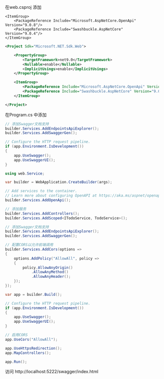 在web.csproj 添加
    
    <ItemGroup>
        <PackageReference Include="Microsoft.AspNetCore.OpenApi" Version="9.0.8"/>
        <PackageReference Include="Swashbuckle.AspNetCore" Version="9.0.4"/>
    </ItemGroup>

``` xml
<Project Sdk="Microsoft.NET.Sdk.Web">

    <PropertyGroup>
        <TargetFramework>net9.0</TargetFramework>
        <Nullable>enable</Nullable>
        <ImplicitUsings>enable</ImplicitUsings>
    </PropertyGroup>

    <ItemGroup>
        <PackageReference Include="Microsoft.AspNetCore.OpenApi" Version="9.0.8"/>
        <PackageReference Include="Swashbuckle.AspNetCore" Version="9.0.4"/>
    </ItemGroup>

</Project>
```


在Program.cs 中添加

``` csharp
// 添加Swagger文档支持
builder.Services.AddEndpointsApiExplorer();
builder.Services.AddSwaggerGen();

// Configure the HTTP request pipeline.
if (app.Environment.IsDevelopment())
{
    app.UseSwagger();
    app.UseSwaggerUI();
}
```


``` csharp
using web.Service;

var builder = WebApplication.CreateBuilder(args);

// Add services to the container.
// Learn more about configuring OpenAPI at https://aka.ms/aspnet/openapi
builder.Services.AddOpenApi();

// 添加服务
builder.Services.AddControllers();
builder.Services.AddScoped<ITodoService, TodoService>();

// 添加Swagger文档支持
builder.Services.AddEndpointsApiExplorer();
builder.Services.AddSwaggerGen();

// 配置CORS以允许前端调用
builder.Services.AddCors(options =>
{
    options.AddPolicy("AllowAll", policy =>
    {
        policy.AllowAnyOrigin()
            .AllowAnyMethod()
            .AllowAnyHeader();
    });
});

var app = builder.Build();

// Configure the HTTP request pipeline.
if (app.Environment.IsDevelopment())
{
    app.UseSwagger();
    app.UseSwaggerUI();
}

// 启用CORS
app.UseCors("AllowAll");

app.UseHttpsRedirection();
app.MapControllers();

app.Run();
```

访问 http://localhost:5222/swagger/index.html